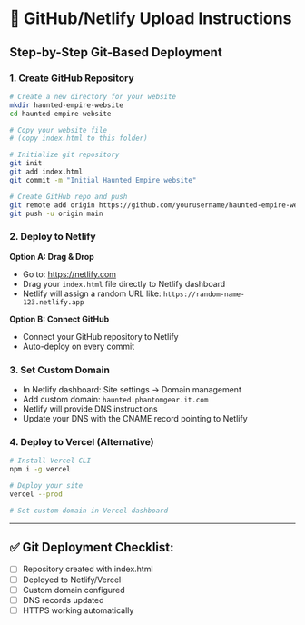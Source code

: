 # 🐙 GitHub/Netlify Upload Instructions

## Step-by-Step Git-Based Deployment

### 1. **Create GitHub Repository**
```bash
# Create a new directory for your website
mkdir haunted-empire-website
cd haunted-empire-website

# Copy your website file
# (copy index.html to this folder)

# Initialize git repository
git init
git add index.html
git commit -m "Initial Haunted Empire website"

# Create GitHub repo and push
git remote add origin https://github.com/yourusername/haunted-empire-website.git
git push -u origin main
```

### 2. **Deploy to Netlify**
**Option A: Drag & Drop**
- Go to: https://netlify.com
- Drag your `index.html` file directly to Netlify dashboard
- Netlify will assign a random URL like: `https://random-name-123.netlify.app`

**Option B: Connect GitHub**
- Connect your GitHub repository to Netlify
- Auto-deploy on every commit

### 3. **Set Custom Domain**
- In Netlify dashboard: Site settings → Domain management
- Add custom domain: `haunted.phantomgear.it.com`
- Netlify will provide DNS instructions
- Update your DNS with the CNAME record pointing to Netlify

### 4. **Deploy to Vercel** (Alternative)
```bash
# Install Vercel CLI
npm i -g vercel

# Deploy your site
vercel --prod

# Set custom domain in Vercel dashboard
```

---

## ✅ Git Deployment Checklist:
- [ ] Repository created with index.html
- [ ] Deployed to Netlify/Vercel  
- [ ] Custom domain configured
- [ ] DNS records updated
- [ ] HTTPS working automatically
